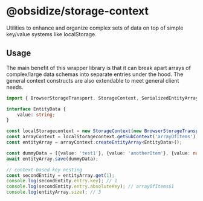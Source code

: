 # @obsidize/storage-context

Utilities to enhance and organize complex sets of data on top of simple key/value systems like localStorage.

## Usage

The main benefit of this wrapper library is that it can break apart arrays of complex/large data schemas into separate entries under the hood.
The general context constructs are also extendable to meet general client needs.

```typescript
import { BrowserStorageTransport, StorageContext, SerializedEntityArray } from '@obsidize/storage-context';

interface EntityData {
	value: string;
}

const localStoragecontext = new StorageContext(new BrowserStorageTransport(localStorage));
const arrayContext = localStoragecontext.getSubContext('arrayOfItems');
const entityArray = arrayContext.createEntityArray<EntityData>();

const dummyData = [{value: 'test1'}, {value: 'anotherItem'}, {value: null}];
await entityArray.save(dummyData);

// context-based key nesting
const secondEntity = entityArray.get(1);
console.log(secondEntity.entry.key); // 1
console.log(secondEntity.entry.absoluteKey); // arrayOfItems$1
console.log(entityArray.size); // 3
```